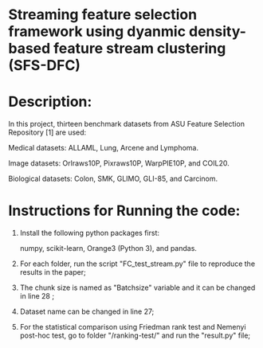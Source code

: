 # Streaming feature selection framework using dyanmic density-based feature stream clustering (SFS-DFC)

# Description:
In this project, thirteen benchmark datasets from ASU Feature Selection Repository [1] are used:

Medical datasets: ALLAML, Lung, Arcene and Lymphoma.

Image datasets: Orlraws10P, Pixraws10P, WarpPIE10P, and COIL20.

Biological datasets: Colon, SMK, GLIMO, GLI-85, and Carcinom.

# Instructions for Running the code:

1. Install the following python packages first:

   numpy, scikit-learn, Orange3 (Python 3), and pandas.

2. For each folder, run the script "FC_test_stream.py" file to reproduce the results in the paper;
3. The chunk size is named as "Batchsize" variable and it can be changed in line 28 ;
4. Dataset name can be changed in line 27; 
5. For the statistical comparison using Friedman rank test and Nemenyi post-hoc test, go to folder "/ranking-test/" and run the "result.py" file;
